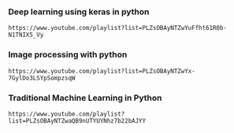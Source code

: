 ### Deep learning using keras in python
    https://www.youtube.com/playlist?list=PLZsOBAyNTZwYuFfht61R0b-N1TNIX5_Vy
### Image processing with python
    https://www.youtube.com/playlist?list=PLZsOBAyNTZwYx-7GylDo3LSYpSompzsqW
### Traditional Machine Learning in Python
    https://www.youtube.com/playlist?list=PLZsOBAyNTZwaQB9nUTYUYNhz7b22bAJYY
